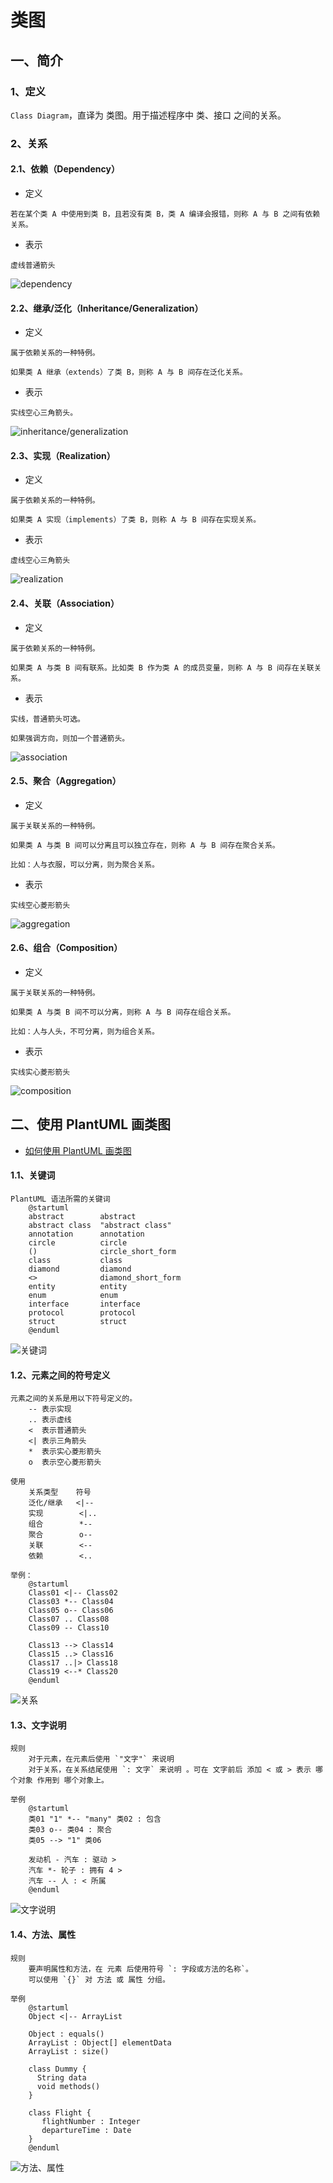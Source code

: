 # 类图

## 一、简介
### 1、定义
`Class Diagram`，直译为 类图。用于描述程序中 类、接口 之间的关系。

### 2、关系
#### 2.1、依赖（Dependency）
+ 定义
```text
若在某个类 A 中使用到类 B，且若没有类 B，类 A 编译会报错，则称 A 与 B 之间有依赖关系。
```

+ 表示
```text
虚线普通箭头
```
![dependency](./img/class-diagram/dependency.png)

#### 2.2、继承/泛化（Inheritance/Generalization）
+ 定义
```text
属于依赖关系的一种特例。

如果类 A 继承（extends）了类 B，则称 A 与 B 间存在泛化关系。
```

+ 表示
```text
实线空心三角箭头。
```
![inheritance/generalization](./img/class-diagram/inheritance.png)

#### 2.3、实现（Realization）
+ 定义
```text
属于依赖关系的一种特例。

如果类 A 实现（implements）了类 B，则称 A 与 B 间存在实现关系。
```

+ 表示
```text
虚线空心三角箭头
```
![realization](./img/class-diagram/realization.png)

#### 2.4、关联（Association）
+ 定义
```text
属于依赖关系的一种特例。

如果类 A 与类 B 间有联系。比如类 B 作为类 A 的成员变量，则称 A 与 B 间存在关联关系。
```

+ 表示
```text
实线，普通箭头可选。

如果强调方向，则加一个普通箭头。
```
![association](./img/class-diagram/association.png)

#### 2.5、聚合（Aggregation）
+ 定义
```text
属于关联关系的一种特例。

如果类 A 与类 B 间可以分离且可以独立存在，则称 A 与 B 间存在聚合关系。

比如：人与衣服，可以分离，则为聚合关系。
```

+ 表示
```text
实线空心菱形箭头
```
![aggregation](./img/class-diagram/aggregation.png)

#### 2.6、组合（Composition）
+ 定义
```text
属于关联关系的一种特例。

如果类 A 与类 B 间不可以分离，则称 A 与 B 间存在组合关系。

比如：人与人头，不可分离，则为组合关系。
```

+ 表示
```text
实线实心菱形箭头
```
![composition](./img/class-diagram/composition.png)

## 二、使用 PlantUML 画类图
+ [如何使用 PlantUML 画类图](https://plantuml.com/zh/class-diagram)

#### 1.1、关键词
```text
PlantUML 语法所需的关键词
    @startuml
    abstract        abstract
    abstract class  "abstract class"
    annotation      annotation
    circle          circle
    ()              circle_short_form
    class           class
    diamond         diamond
    <>              diamond_short_form
    entity          entity
    enum            enum
    interface       interface
    protocol        protocol
    struct          struct
    @enduml
```
![关键词](img/plant-uml/class-diagram/keyword.png)

#### 1.2、元素之间的符号定义
```text
元素之间的关系是用以下符号定义的。
    -- 表示实现
    .. 表示虚线
    <  表示普通箭头
    <| 表示三角箭头
    *  表示实心菱形箭头
    o  表示空心菱形箭头

使用
    关系类型    符号
    泛化/继承   <|--
    实现        <|..	
    组合        *--	
    聚合        o--
    关联        <--
    依赖        <..

举例：
    @startuml
    Class01 <|-- Class02
    Class03 *-- Class04
    Class05 o-- Class06
    Class07 .. Class08
    Class09 -- Class10
    
    Class13 --> Class14
    Class15 ..> Class16
    Class17 ..|> Class18
    Class19 <--* Class20
    @enduml
```
![关系](img/plant-uml/class-diagram/association.png)

#### 1.3、文字说明
```text
规则
    对于元素，在元素后使用 `"文字"` 来说明
    对于关系，在关系结尾使用 `: 文字` 来说明 。可在 文字前后 添加 < 或 > 表示 哪个对象 作用到 哪个对象上。

举例
    @startuml
    类01 "1" *-- "many" 类02 : 包含
    类03 o-- 类04 : 聚合
    类05 --> "1" 类06
    
    发动机 - 汽车 : 驱动 >
    汽车 *- 轮子 : 拥有 4 >
    汽车 -- 人 : < 所属
    @enduml
```
![文字说明](img/plant-uml/class-diagram/caption.png)

#### 1.4、方法、属性
```text
规则
    要声明属性和方法，在 元素 后使用符号 `: 字段或方法的名称`。
    可以使用 `{}` 对 方法 或 属性 分组。

举例
    @startuml
    Object <|-- ArrayList
    
    Object : equals()
    ArrayList : Object[] elementData
    ArrayList : size()
    
    class Dummy {
      String data
      void methods()
    }
    
    class Flight {
       flightNumber : Integer
       departureTime : Date
    }
    @enduml
```
![方法、属性](img/plant-uml/class-diagram/method.png)